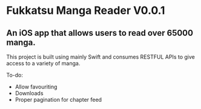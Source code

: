 # Fukkatsu Manga Reader V0.0.1

## An iOS app that allows users to read over 65000 manga.

This project is built using mainly Swift and consumes RESTFUL APIs to give access to a variety of manga.

To-do:

* Allow favouriting
* Downloads
* Proper pagination for chapter feed
